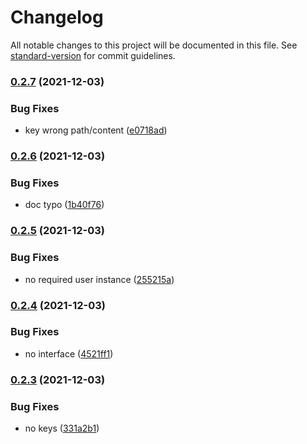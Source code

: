 # Changelog

All notable changes to this project will be documented in this file. See [standard-version](https://github.com/conventional-changelog/standard-version) for commit guidelines.

### [0.2.7](https://github.com/freedomsex/jwt-manager/compare/0.2.6...0.2.7) (2021-12-03)


### Bug Fixes

* key wrong path/content ([e0718ad](https://github.com/freedomsex/jwt-manager/commit/e0718ad53606191f9e41c805a8dbb04e3b52fab8))

### [0.2.6](https://github.com/freedomsex/jwt-manager/compare/0.2.5...0.2.6) (2021-12-03)


### Bug Fixes

* doc typo ([1b40f76](https://github.com/freedomsex/jwt-manager/commit/1b40f76068f79cd59d38da59902b757080a06957))

### [0.2.5](https://github.com/freedomsex/jwt-manager/compare/0.2.4...0.2.5) (2021-12-03)


### Bug Fixes

* no required user instance ([255215a](https://github.com/freedomsex/jwt-manager/commit/255215afc49035da50e564a626ce85aebfe24ea4))

### [0.2.4](https://github.com/freedomsex/jwt-manager/compare/0.2.3...0.2.4) (2021-12-03)


### Bug Fixes

* no interface ([4521ff1](https://github.com/freedomsex/jwt-manager/commit/4521ff1d34d4f7d6219b823e5aa40745f116a3d9))

### [0.2.3](https://github.com/freedomsex/jwt-manager/compare/v0.2.2...v0.2.3) (2021-12-03)


### Bug Fixes

* no keys ([331a2b1](https://github.com/freedomsex/jwt-manager/commit/331a2b1caa4ecb51a827b5797f139c7aae46659c))
